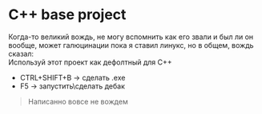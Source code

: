 # C++ base project
Когда-то великий вождь, не могу вспомнить как его звали и был ли он вообще, может галюцинации пока я ставил линукс, но в общем, вождь сказал:  
Используй этот проект как дефолтный для С++  
- CTRL+SHIFT+B -> сделать .exe
- F5 -> запустить\сделать дебак

> Написанно вовсе не вождем
